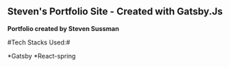 ## Steven's Portfolio Site - Created with Gatsby.Js

**Portfolio created by Steven Sussman**

#Tech Stacks Used:#

*Gatsby
*React-spring
